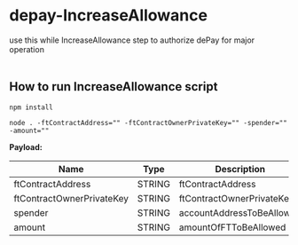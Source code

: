 # depay-IncreaseAllowance

use this while IncreaseAllowance step to authorize dePay for major operation </br></br>

## How to run IncreaseAllowance script

`npm install`

`node . -ftContractAddress="" -ftContractOwnerPrivateKey="" -spender="" -amount=""`

**Payload:**

| Name                      | Type   | Description               |
| ------------------------- | ------ | ------------------------- |
| ftContractAddress         | STRING | ftContractAddress         |
| ftContractOwnerPrivateKey | STRING | ftContractOwnerPrivateKey |
| spender                   | STRING | accountAddressToBeAllowed |
| amount                    | STRING | amountOfFTToBeAllowed     |
